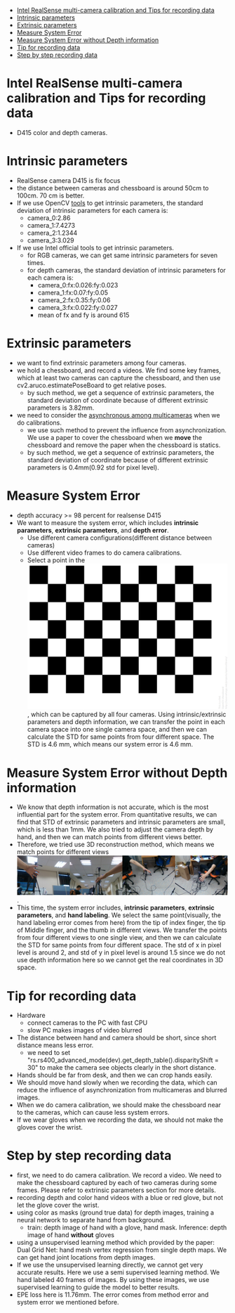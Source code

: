 - [Intel RealSense multi-camera calibration and Tips for recording data](#intel-realsense-multi-camera-calibration-and-tips-for-recording-data)
- [Intrinsic parameters](#intrinsic-parameters)
- [Extrinsic parameters](#extrinsic-parameters)
- [Measure System Error](#measure-system-error)
- [Measure System Error without Depth information](#measure-system-error-without-depth-information)
- [Tip for recording data](#tip-for-recording-data)
- [Step by step recording data](#step-by-step-recording-data)


# Intel RealSense multi-camera calibration and Tips for recording data
 - D415 color and depth cameras.


# Intrinsic parameters
  - RealSense camera D415 is fix focus
  - the distance between cameras and chessboard is around 50cm to 100cm. 70 cm is better.
  - If we use OpenCV [tools](https://docs.opencv.org/2.4/modules/calib3d/doc/camera_calibration_and_3d_reconstruction.html) to get intrinsic parameters, the standard deviation of intrinsic parameters for each camera is:
    - camera_0:2.86
    - camera_1:7.4273
    - camera_2:1.2344
    - camera_3:3.029
  - If we use Intel official tools to get intrinsic parameters.
    - for RGB cameras, we can get same intrinsic parameters for seven times.
    - for depth cameras, the standard deviation of intrinsic parameters for each camera is:
      - camera_0:fx:0.026:fy:0.023
      - camera_1:fx:0.07:fy:0.05
      - camera_2:fx:0.35:fy:0.06
      - camera_3:fx:0.022:fy:0.027
      - mean of fx and fy is around 615
    
  
# Extrinsic parameters
  - we want to find extrinsic parameters among four cameras.
  - we hold a chessboard, and record a videos. We find some key frames, which at least two cameras can capture the chessboard, and then use cv2.aruco.estimatePoseBoard to get relative poses.
    - by such method, we get a sequence of extrinsic parameters, the standard deviation of coordinate because of different extrinsic parameters is 3.82mm. 
  - we need to consider the [asynchronous among multicameras](https://simplecore.intel.com/realsensehub/wp-content/uploads/sites/63/Multiple_Camera_WhitePaper04.pdf) when we do calibrations. 
    - we use such method to prevent the influence from asynchronization. We use a paper to cover the chessboard when we **move** the chessboard and remove the paper when the chessboard is statics.
    - by such method, we get a sequence of extrinsic parameters, the standard deviation of coordinate because of different extrinsic parameters is 0.4mm(0.92 std for pixel level).
    
# Measure System Error
  - depth accuracy >= 98 percent for realsense D415
  - We want to measure the system error, which includes **intrinsic parameters**, **extrinsic parameters**, and **depth error**.
    - Use different camera configurations(different distance between cameras)
    - Use different video frames to do camera calibrations.
    - Select a point in the ![chessboard](pattern.png), which can be captured by all four cameras. Using intrinsic/extrinsic parameters and depth information, we can transfer the point in each camera space into one single camera space, and then we can calculate the STD for same points from four different space. The STD is 4.6 mm, which means our system error is 4.6 mm.

# Measure System Error without Depth information
 - We know that depth information is not accurate, which is the most influential part for the system error. From quantitative results, we can find that STD of extrinsic parameters and intrinsic parameters are small, which is less than 1mm. We also tried to adjust the camera depth by hand, and then we can match points from different views better.
 - Therefore, we tried use 3D reconstruction method, which means we match points for different views ![without depth information](tip.png).
 - This time, the system error includes, **intrinsic parameters**, **extrinsic parameters**, and **hand labeling**. We select the same point(visually, the hand labeling error comes from here) from the tip of index finger, the tip of Middle finger, and the thumb in different views. We transfer the points from four different views to one single view, and then we can calculate the STD for same points from four different space. The std of x in pixel level is around 2, and std of y in pixel level is around 1.5 since we do not use depth information here so we cannot get the real coordinates in 3D space.

# Tip for recording data
 - Hardware
   - connect cameras to the PC with fast CPU
   - slow PC makes images of video blurred
 - The distance between hand and camera should be short, since short distance means less error. 
   - we need to set "rs.rs400_advanced_mode(dev).get_depth_table().disparityShift = 30" to make the camera see objects clearly in the short distance.
 - Hands should be far from desk, and then we can crop hands easily.
 - We should move hand slowly when we recording the data, which can reduce the influence of asynchronization from multicameras and blurred images.
 - When we do camera calibration, we should make the chessboard near to the cameras, which can cause less system errors.
 - If we wear gloves when we recording the data, we should not make the gloves cover the wrist.

# Step by step recording data
 - first, we need to do camera calibration. We record a video. We need to make the chessboard captured by each of two cameras during some frames. Please refer to extrinsic parameters section for more details.
 - recording depth and color hand videos with a blue or red glove, but not let the glove cover the wrist.
 - using color as masks (ground true data) for depth images, training a neural network to separate hand from background.
   - train: depth image of hand with a glove, hand mask. Inference: depth image of hand **without** gloves
 - using a unsupervised learning method which provided by the paper: Dual Grid Net: hand mesh vertex regression from single depth maps. We can get hand joint locations from depth images.
 - If we use the unsupervised learning directly, we cannot get very accurate results. Here we use a semi supervised learning method. We hand labeled 40 frames of images. By using these images, we use supervised learning to guide the model to better results.
 - EPE loss here is 11.76mm. The error comes from method error and system error we mentioned before.

 
